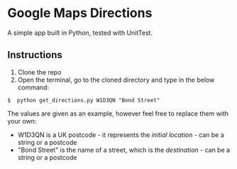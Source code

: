 # Google Maps Directions

A simple app built in Python, tested with UnitTest.

## Instructions 

1. Clone the repo
2. Open the terminal, go to the cloned directory and type in the below command:
```
$  python get_directions.py W1D3QN "Bond Street"
```
The values are given as an example, however feel free to replace them with your own:

*  W1D3QN is a UK postcode - it represents the *_initial location_* - can be a string or a postcode
* "Bond Street" is the name of a street, which is the *_destination_* - can be a string or a postcode


